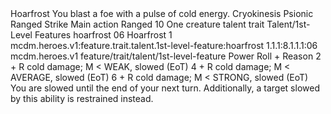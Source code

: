 <ability>
  <name>Hoarfrost</name>
  <flavor>You blast a foe with a pulse of cold energy.</flavor>
  <keywords>
    <keyword>Cryokinesis</keyword>
    <keyword>Psionic</keyword>
    <keyword>Ranged</keyword>
    <keyword>Strike</keyword>
  </keywords>
  <type>Main action</type>
  <distance>Ranged 10</distance>
  <target>One creature</target>
  <metadata>
    <class>talent</class>
    <feature_type>trait</feature_type>
    <file_dpath>Talent/1st-Level Features</file_dpath>
    <item_id>hoarfrost</item_id>
    <item_index>06</item_index>
    <item_name>Hoarfrost</item_name>
    <level>1</level>
    <scc>mcdm.heroes.v1:feature.trait.talent.1st-level-feature:hoarfrost</scc>
    <scdc>1.1.1:8.1.1.1:06</scdc>
    <source>mcdm.heroes.v1</source>
    <type>feature/trait/talent/1st-level-feature</type>
  </metadata>
  <effects>
    <effect type="roll">
      <roll>Power Roll + Reason</roll>
      <t1>2 + R cold damage; M &lt; WEAK, slowed (EoT)</t1>
      <t2>4 + R cold damage; M &lt; AVERAGE, slowed (EoT)</t2>
      <t3>6 + R cold damage; M &lt; STRONG, slowed (EoT)</t3>
    </effect>
    <effect type="mundane" name="Strained">You are slowed until the end of your next turn. Additionally, a target slowed by this ability is restrained instead.</effect>
  </effects>
</ability>
